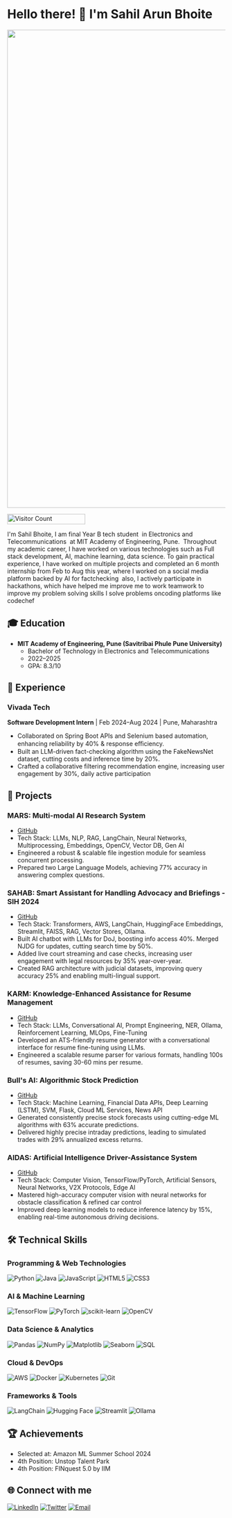 # Hello there! 👋 I'm Sahil Arun Bhoite

<p align="center">
  <img src="https://i.redd.it/n8agw6z2smyb1.gif" width="1100">
</p>

<p align="start">
  <img src="https://profile-counter.glitch.me/{SahilBhoite}/count.svg" alt="Visitor Count" width="180" height="24" />
</p>

I'm Sahil Bhoite, I am final Year B tech student  in Electronics and Telecommunications  at MIT Academy of Engineering, Pune. 
Throughout my academic career, I have worked on various technologies such as Full stack development, AI, machine learning, data science. To gain practical experience, I have worked on multiple projects and completed an 6 month internship from Feb to Aug this year, where I worked on a social media platform backed by AI for factchecking 
also, I actively participate in hackathons, which have helped me improve me to work teamwork to improve my problem solving skills I solve problems oncoding platforms like codechef 


## 🎓 Education

- **MIT Academy of Engineering, Pune (Savitribai Phule Pune University)**
  - Bachelor of Technology in Electronics and Telecommunications
  - 2022–2025
  - GPA: 8.3/10

## 💼 Experience

### Vivada Tech
**Software Development Intern** | Feb 2024–Aug 2024 | Pune, Maharashtra
- Collaborated on Spring Boot APIs and Selenium based automation, enhancing reliability by 40% & response eﬃciency.
- Built an LLM-driven fact-checking algorithm using the FakeNewsNet dataset, cutting costs and inference time by 20%.
- Crafted a collaborative filtering recommendation engine, increasing user engagement by 30%, daily active participation

## 🚀 Projects

### MARS: Multi-modal AI Research System
- [GitHub](https://github.com/Sahil-Bhoite/MARS)
- Tech Stack: LLMs, NLP, RAG, LangChain, Neural Networks, Multiprocessing, Embeddings, OpenCV, Vector DB, Gen AI
- Engineered a robust & scalable file ingestion module for seamless concurrent processing.
- Prepared two Large Language Models, achieving 77% accuracy in answering complex questions.

### SAHAB: Smart Assistant for Handling Advocacy and Briefings - SIH 2024 
- [GitHub](https://github.com/Sahil-Bhoite/SAHAB)
- Tech Stack: Transformers, AWS, LangChain, HuggingFace Embeddings, Streamlit, FAISS, RAG, Vector Stores, Ollama.
- Built AI chatbot with LLMs for DoJ, boosting info access 40%. Merged NJDG for updates, cutting search time by 50%.
- Added live court streaming and case checks, increasing user engagement with legal resources by 35% year-over-year.
- Created RAG architecture with judicial datasets, improving query accuracy 25% and enabling multi-lingual support.

### KARM: Knowledge-Enhanced Assistance for Resume Management
- [GitHub](https://github.com/Sahil-Bhoite/KARM)
- Tech Stack: LLMs, Conversational AI, Prompt Engineering, NER, Ollama, Reinforcement Learning, MLOps, Fine-Tuning
- Developed an ATS-friendly resume generator with a conversational interface for resume fine-tuning using LLMs.
- Engineered a scalable resume parser for various formats, handling 100s of resumes, saving 30-60 mins per resume.

### Bull's AI: Algorithmic Stock Prediction
- [GitHub](https://github.com/Sahil-Bhoite/BullsAI)
- Tech Stack: Machine Learning, Financial Data APIs, Deep Learning (LSTM), SVM, Flask, Cloud ML Services, News API
- Generated consistently precise stock forecasts using cutting-edge ML algorithms with 63% accurate predictions.
- Delivered highly precise intraday predictions, leading to simulated trades with 29% annualized excess returns.

### AIDAS: Artificial Intelligence Driver-Assistance System
- [GitHub](https://github.com/Sahil-Bhoite/AIDAS)
- Tech Stack: Computer Vision, TensorFlow/PyTorch, Artificial Sensors, Neural Networks, V2X Protocols, Edge AI
- Mastered high-accuracy computer vision with neural networks for obstacle classification & refined car control
- Improved deep learning models to reduce inference latency by 15%, enabling real-time autonomous driving decisions.

## 🛠 Technical Skills

### Programming & Web Technologies
![Python](https://img.shields.io/badge/python-3670A0?style=flat&logo=python&logoColor=ffdd54)
![Java](https://img.shields.io/badge/java-%23ED8B00.svg?style=flat&logo=java&logoColor=white)
![JavaScript](https://img.shields.io/badge/javascript-%23323330.svg?style=flat&logo=javascript&logoColor=%23F7DF1E)
![HTML5](https://img.shields.io/badge/html5-%23E34F26.svg?style=flat&logo=html5&logoColor=white)
![CSS3](https://img.shields.io/badge/css3-%231572B6.svg?style=flat&logo=css3&logoColor=white)

### AI & Machine Learning
![TensorFlow](https://img.shields.io/badge/TensorFlow-%23FF6F00.svg?style=flat&logo=TensorFlow&logoColor=white)
![PyTorch](https://img.shields.io/badge/PyTorch-%23EE4C2C.svg?style=flat&logo=PyTorch&logoColor=white)
![scikit-learn](https://img.shields.io/badge/scikit--learn-%23F7931E.svg?style=flat&logo=scikit-learn&logoColor=white)
![OpenCV](https://img.shields.io/badge/opencv-%23white.svg?style=flat&logo=opencv&logoColor=white)

### Data Science & Analytics
![Pandas](https://img.shields.io/badge/pandas-%23150458.svg?style=flat&logo=pandas&logoColor=white)
![NumPy](https://img.shields.io/badge/numpy-%23013243.svg?style=flat&logo=numpy&logoColor=white)
![Matplotlib](https://img.shields.io/badge/Matplotlib-%23ffffff.svg?style=flat&logo=Matplotlib&logoColor=black)
![Seaborn](https://img.shields.io/badge/Seaborn-%23007ACC.svg?style=flat&logo=Seaborn&logoColor=white)
![SQL](https://img.shields.io/badge/SQL-%2300f.svg?style=flat&logo=sql&logoColor=white)

### Cloud & DevOps
![AWS](https://img.shields.io/badge/AWS-%23FF9900.svg?style=flat&logo=amazon-aws&logoColor=white)
![Docker](https://img.shields.io/badge/docker-%230db7ed.svg?style=flat&logo=docker&logoColor=white)
![Kubernetes](https://img.shields.io/badge/kubernetes-%23326ce5.svg?style=flat&logo=kubernetes&logoColor=white)
![Git](https://img.shields.io/badge/git-%23F05033.svg?style=flat&logo=git&logoColor=white)

### Frameworks & Tools
![LangChain](https://img.shields.io/badge/LangChain-%23000000.svg?style=flat&logo=LangChain&logoColor=white)
![Hugging Face](https://img.shields.io/badge/Hugging%20Face-%23FFD21E.svg?style=flat&logo=Hugging-Face&logoColor=black)
![Streamlit](https://img.shields.io/badge/Streamlit-%23FF4B4B.svg?style=flat&logo=Streamlit&logoColor=white)
![Ollama](https://img.shields.io/badge/Ollama-%23000000.svg?style=flat&logo=Ollama&logoColor=white)

## 🏆 Achievements

- Selected at: Amazon ML Summer School 2024
- 4th Position: Unstop Talent Park
- 4th Position: FINquest 5.0 by IIM

## 🌐 Connect with me

[![LinkedIn](https://img.shields.io/badge/LinkedIn-%230077B5.svg?logo=linkedin&logoColor=white)](https://linkedin.com/in/sahil-bhoite)
[![Twitter](https://img.shields.io/badge/Twitter-%231DA1F2.svg?logo=Twitter&logoColor=white)](https://x.com/pi_ratez)
[![Email](https://img.shields.io/badge/Email-D14836?style=flat&logo=gmail&logoColor=white)](mailto:work.sahilbhoite@gmail.com)

